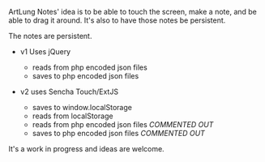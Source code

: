 
ArtLung Notes' idea is to be able to touch the screen, make a note, and be able to drag it around. It's also to have those notes be persistent.

The notes are persistent.

- v1 Uses jQuery
	- reads from php encoded json files
	- saves to php encoded json files

- v2 uses Sencha Touch/ExtJS
	- saves to window.localStorage
	- reads from localStorage
	- reads from php encoded json files _COMMENTED OUT_
	- saves to php encoded json files _COMMENTED OUT_

It's a work in progress and ideas are welcome.
